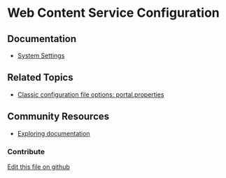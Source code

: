 # Web Content Service Configuration

## Documentation

* [System Settings](https://learn.liferay.com/dxp/7.x/en/system-administration/configuring-liferay/system-settings.html)

## Related Topics

* [Classic configuration file options: portal.properties](https://docs.liferay.com/portal/7.4-latest/propertiesdoc/portal.properties.html)

## Community Resources

* [Exploring documentation](https://liferay.dev/blogs/-/blogs/exploring-documentation)

### Contribute

[Edit this file on github](https://github.com/olafk/controlpanel-documentation-docs/blob/master/md/74en/com_liferay_configuration_admin_web_portlet_SystemSettingsPortlet/com.liferay.journal.configuration.JournalServiceConfiguration.md)

